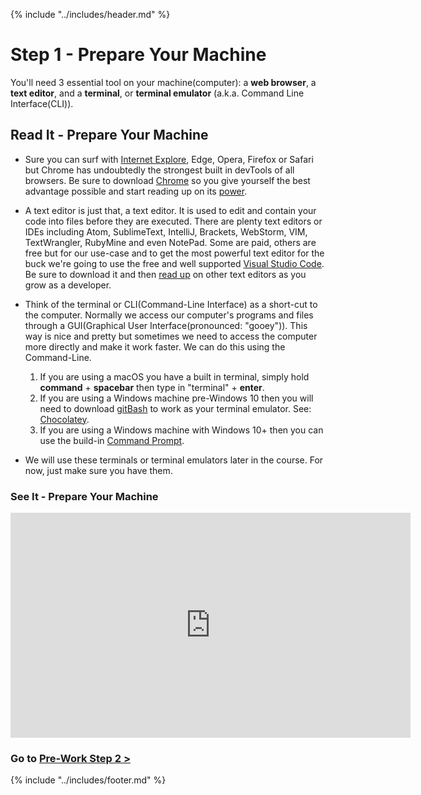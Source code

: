 {% include "../includes/header.md" %}

# Step 1 - Prepare Your Machine
<!-- This is how each subject should be introduced. Give the students structure so they know they can start trusting the process sooner!  -->
You'll need 3 essential tool on your machine(computer): a **web browser**, a **text editor**, and a **terminal**, or **terminal emulator** (a.k.a. Command Line Interface(CLI)).

## Read It - Prepare Your Machine
<!-- Give them our writing of the subject then link to a few articles: Medium, Wikipedia, CSS-Tricks, W3S, MozillaDev, etc... that help give more perspective on the subject  -->
* Sure you can surf with [Internet Explore](https://images.app.goo.gl/5wB4XwZjQGgjL3ny9), Edge, Opera, Firefox or Safari but Chrome has undoubtedly the strongest built in devTools of all browsers. Be sure to download [Chrome](https://www.google.com/chrome/) so you give yourself the best advantage possible and start reading up on its [power](https://medium.com/frontmen/art-of-debugging-with-chrome-devtools-ab7b5fd8e0b4).

* A text editor is just that, a text editor. It is used to edit and contain your code into files before they are executed. There are plenty text editors or IDEs including Atom, SublimeText, IntelliJ, Brackets, WebStorm, VIM, TextWrangler, RubyMine and even NotePad. Some are paid, others are free but for our use-case and to get the most powerful text editor for the buck we're going to use the free and well supported [Visual Studio Code](https://code.visualstudio.com/). Be sure to download it and then [read up](https://www.git-tower.com/blog/mac-text-editors/) on other text editors as you grow as a developer. 

* Think of the terminal or CLI(Command-Line Interface) as a short-cut to the computer. Normally we access our computer's programs and files through a GUI(Graphical User Interface(pronounced: "gooey")). This way is nice and pretty but sometimes we need to access the computer more directly and make it work faster. We can do this using the Command-Line.
    1. If you are using a macOS you have a built in terminal, simply hold **command** + **spacebar** then type in "terminal" + **enter**.
    2. If you are using a Windows machine pre-Windows 10 then you will need to download [gitBash](https://gitforwindows.org/) to work as your terminal emulator. See: [Chocolatey](https://chocolatey.org/).
    3. If you are using a Windows machine with Windows 10+ then you can use the build-in [Command Prompt](https://www.lifewire.com/command-prompt-2625840).
* We will use these terminals or terminal emulators later in the course. For now, just make sure you have them. 

### See It - Prepare Your Machine
<!-- Can be a video on youTube as long as it doesn't go to another code school. Eventually all video content should come from ACA. -->

<iframe src="https://player.vimeo.com/video/292803037" width="640" height="360" frameborder="0" webkitallowfullscreen mozallowfullscreen allowfullscreen></iframe>

### Go to [Pre-Work Step 2 >](02Prep.md)

{% include "../includes/footer.md" %}
